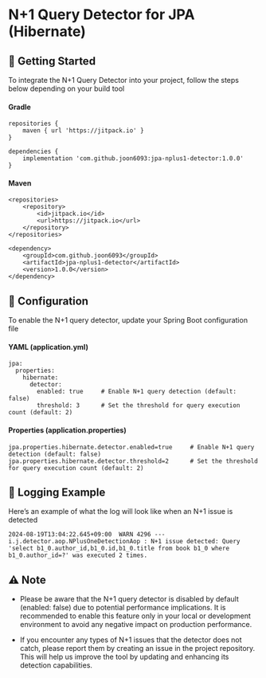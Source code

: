 # N+1 Query Detector for JPA (Hibernate)

## 🚀 Getting Started
To integrate the N+1 Query Detector into your project, follow the steps below depending on your build tool

#### Gradle

```
repositories {
    maven { url 'https://jitpack.io' }
}

dependencies {  
    implementation 'com.github.joon6093:jpa-nplus1-detector:1.0.0'  
}
```

#### Maven

```
<repositories>  
    <repository>  
        <id>jitpack.io</id>  
        <url>https://jitpack.io</url>  
    </repository>  
</repositories>

<dependency>  
    <groupId>com.github.joon6093</groupId>  
    <artifactId>jpa-nplus1-detector</artifactId>  
    <version>1.0.0</version>  
</dependency>
```

## 🔧 Configuration
To enable the N+1 query detector, update your Spring Boot configuration file

#### YAML (application.yml)
```
jpa:  
  properties:  
    hibernate:  
      detector:  
        enabled: true     # Enable N+1 query detection (default: false)  
        threshold: 3      # Set the threshold for query execution count (default: 2)
```

#### Properties (application.properties)
```
jpa.properties.hibernate.detector.enabled=true     # Enable N+1 query detection (default: false)
jpa.properties.hibernate.detector.threshold=2      # Set the threshold for query execution count (default: 2)
```

## 📄 Logging Example
Here’s an example of what the log will look like when an N+1 issue is detected
```
2024-08-19T13:04:22.645+09:00  WARN 4296 --- i.j.detector.aop.NPlusOneDetectionAop : N+1 issue detected: Query 'select b1_0.author_id,b1_0.id,b1_0.title from book b1_0 where b1_0.author_id=?' was executed 2 times.
```

## ⚠️ Note
- Please be aware that the N+1 query detector is disabled by default (enabled: false) due to potential performance implications. It is recommended to enable this feature only in your local or development environment to avoid any negative impact on production performance.

- If you encounter any types of N+1 issues that the detector does not catch, please report them by creating an issue in the project repository. This will help us improve the tool by updating and enhancing its detection capabilities.
